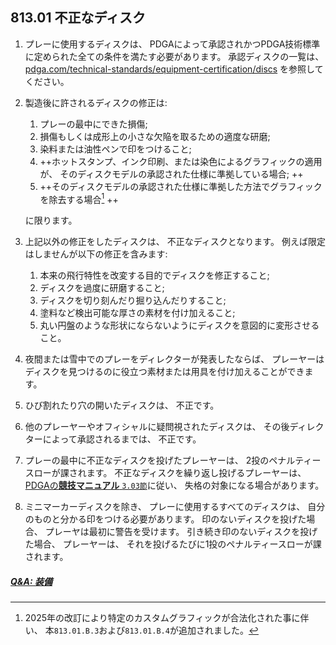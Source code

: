 ## 813.01 不正なディスク

1. プレーに使用するディスクは、
PDGAによって承認されかつPDGA技術標準に定められた全ての条件を満たす必要があります。
承認ディスクの一覧は、
[pdga.com/technical-standards/equipment-certification/discs](https://pdga.com/technical-standards/equipment-certification/discs)
を参照してください。

1. 製造後に許されるディスクの修正は:

    1. プレーの最中にできた損傷;
    1. 損傷もしくは成形上の小さな欠陥を取るための適度な研磨;
    1. 染料または油性ペンで印をつけること;
    1. ++ホットスタンプ、インク印刷、または染色によるグラフィックの適用が、
    そのディスクモデルの承認された仕様に準拠している場合; ++
    1. ++そのディスクモデルの承認された仕様に準拠した方法でグラフィックを除去する場合[^81301.1] ++

    に限ります。

1. 上記以外の修正をしたディスクは、
不正なディスクとなります。
例えば限定はしませんが以下の修正を含みます:

    1. 本来の飛行特性を改変する目的でディスクを修正すること;
    1. ディスクを過度に研磨すること;
    1. ディスクを切り刻んだり掘り込んだりすること;
    1. 塗料など検出可能な厚さの素材を付け加えること;
    1. 丸い円盤のような形状にならないようにディスクを意図的に変形させること。

1. 夜間または雪中でのプレーをディレクターが発表したならば、
プレーヤーはディスクを見つけるのに役立つ素材または用具を付け加えることができます。

1. ひび割れたり穴の開いたディスクは、
不正です。

1. 他のプレーヤーやオフィシャルに疑問視されたディスクは、
その後ディレクターによって承認されるまでは、
不正です。

1. プレーの最中に不正なディスクを投げたプレーヤーは、
2投のペナルティースローが課されます。
不正なディスクを繰り返し投げるプレーヤーは、
[PDGAの**競技マニュアル** `3.03節`](http://www.jpdga.jp/dgcm.php)に従い、
失格の対象になる場合があります。

1. ミニマーカーディスクを除き、
プレーに使用するすべてのディスクは、
自分のものと分かる印をつける必要があります。
印のないディスクを投げた場合、
プレーヤは最初に警告を受けます。
引き続き印のないディスクを投げた場合、
プレーヤーは、
それを投げるたびに1投のペナルティースローが課されます。


##### [Q&A: 装備](qa-equ)


[^81301.1]: 2025年の改訂により特定のカスタムグラフィックが合法化された事に伴い、
本`813.01.B.3`および`813.01.B.4`が追加されました。
